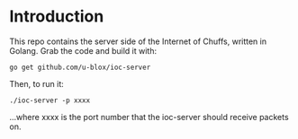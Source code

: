 # Introduction

This repo contains the server side of the Internet of Chuffs, written in Golang.  Grab the code and build it with:

`go get github.com/u-blox/ioc-server`

Then, to run it:

`./ioc-server -p xxxx`

...where xxxx is the port number that the ioc-server should receive packets on.